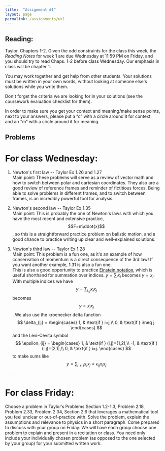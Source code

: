 ```yaml
---
title:  "Assignment #1"
layout: page
permalink: /assignments/wk1
---
```


## Reading:  
Taylor, Chapters 1-2. Given the odd constraints for the class this week, the *Reading Notes* for week 1 are due Wednesday at 11:59 PM on Friday, and you should try to read Chaps. 1-2 before class Wednesday. Our emphasis in class will be chapter 1.

You may work together and get help from other students. Your solutions must be written in your own words, without looking at someone else's solutions while
you write them.

Don't forget the criteria we are looking for in your solutions (see the coursework evaluation checklist for them).

In order to make sure you get your context and meaning/make sense points,
next to your answers, please put a “c” with a circle around it for context,
and an “m” with a circle around it for meaning.

## Problems 
# For class Wednesday: 

1. Newton's first law -- Taylor Ex 1.26 and 1.27  
Main point: These problems will serve as a review of vector math and how to switch between polar and cartesian coordinates. They also are a good review of reference frames and reminder of fictitious forces.  Being able to solve problems in different frames, and to switch between frames, is an incredibly powerful tool for analysis.

2. Newton's second law -- Taylor Ex 1.35   
Main point:  This is probably the one of Newton's laws with which you have the most recent and extensive practice, $$F=m\ddot{x}$$, so this is a straightforward practice problem on balistic motion, and a good chance to practice writing up clear and well-explained solutions. 

3. Newton's third law -- Taylor Ex 1.28   
Main point: This problem is a fun one, as it's an example of how conservation of momentum is a direct consequence of the 3rd law!  If you want another example, 1.31 is also a fun one.  
This is also a good opportunity to practice [Einstein notation](https://en.wikipedia.org/wiki/Einstein_notation), which is useful shorthand for summation over indices.  $y=\sum_i x_i$ becomes $y=x_i$.  With multiple indices we have $$y=\sum_{i,j}x_i x_j$$ becomes $$y=x_i x_j$$.  We also use the kroenecker delta function
$$
\delta_{ij} =
    \begin{cases}
            1, &         \text{if } i=j,\\
            0, &         \text{if } i\neq j.
    \end{cases}
$$
and the Levi-Cevita symbol
$$
\epsilon_{ij} =
    \begin{cases}
            1, &         \text{if } (i,j)=(1,2),\\
            -1, &        \text{if } (i,j)=(2,1),\\
            0, &         \text{if } i=j.
    \end{cases}
$$
to make sums like $$y=\sum_{i\neq j}x_i x_j=\epsilon_{ij}x_i x_j$$.

# For class Friday: 

Choose a problem in Taylor’s Problems Section 1.2-1.3, Problem 2.18, Problem 2.33, Problem 2.34, Section 2.6 that leverages a mathematical tool you feel unclear or out-of-practice with. Solve the problem, explain the assumptions and relevance to physics in a short paragraph. Come prepared to discuss with your group on Friday. We will have each group choose one problem to explain and present in a recitation or class. You need only include your individually chosen problem (as opposed to the one selected by your group) for your submitted written work.
